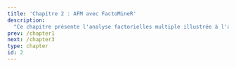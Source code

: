 ```yaml
---
title: 'Chapitre 2 : AFM avec FactoMineR'
description:
  "Ce chapitre présente l'analyse factorielles multiple illustrée à l'aide du package FactoMineR"
prev: /chapter1
next: /chapter3
type: chapter
id: 2
---
```

